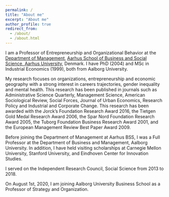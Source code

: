 ```yaml
---
permalink: /
title: "About me"
excerpt: "About me"
author_profile: true
redirect_from: 
  - /about/
  - /about.html
---
```


I am a Professor of Entrepreneurship and Organizational Behavior at the [Department of Management](https://mgmt.au.dk), [Aarhus School of Business and Social Science, Aarhus University](https://bss.au.dk), Denmark. I have PhD (2004) and MSc in Industrial Economics (1999), both from Aalborg University. 

My research focuses on organizations, entrepreneurship and economic geography with a strong interest in careers trajectories, gender inequality and mental health. This research has been published in journals such as Administrative Science Quarterly, Management Science, American Sociological Review, Social Forces, Journal of Urban Economics, Research Policy and Industrial and Corporate Change. This research has been awarded with the Jorck’s Foundation Research Award 2016, the Tietgen Gold Medal Research Award 2006, the Spar Nord Foundation Research Award 2005, the Tuborg Foundation Business Research Award 2001, and the European Management Review Best Paper Award 2009. 

Before joining the Department of Management at Aarhus BSS, I was a Full Professor at the Department of Business and Management, Aalborg University. In addition, I have held visiting scholarships at Carnegie Mellon University, Stanford University, and Eindhoven Center for Innovation Studies.

I served on the Independent Research Council, Social Science from 2013 to 2018.

On August 1st, 2020, I am joining Aalborg University Business School as a Professor of Strategy and Organization.

